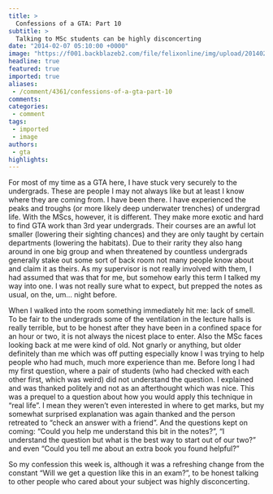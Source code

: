 ```yaml
---
title: >
  Confessions of a GTA: Part 10
subtitle: >
  Talking to MSc students can be highly disconcerting
date: "2014-02-07 05:10:00 +0000"
image: "https://f001.backblazeb2.com/file/felixonline/img/upload/201402101957-jal08-old_unicorn.jpg"
headline: true
featured: true
imported: true
aliases:
 - /comment/4361/confessions-of-a-gta-part-10
comments:
categories:
 - comment
tags:
 - imported
 - image
authors:
 - gta
highlights:
---
```


For most of my time as a GTA here, I have stuck very securely to the undergrads. These are people I may not always like but at least I know where they are coming from. I have been there. I have experienced the peaks and troughs (or more likely deep underwater trenches) of undergrad life. With the MScs, however, it is different. They make more exotic and hard to find GTA work than 3rd year undergrads. Their courses are an awful lot smaller (lowering their sighting chances) and they are only taught by certain departments (lowering the habitats). Due to their rarity they also hang around in one big group and when threatened by countless undergrads generally stake out some sort of back room not many people know about and claim it as theirs. As my supervisor is not really involved with them, I had assumed that was that for me, but somehow early this term I talked my way into one. I was not really sure what to expect, but prepped the notes as usual, on the, um… night before.

When I walked into the room something immediately hit me: lack of smell. To be fair to the undergrads some of the ventilation in the lecture halls is really terrible, but to be honest after they have been in a confined space for an hour or two, it is not always the nicest place to enter. Also the MSc faces looking back at me were kind of old. Not gnarly or anything, but older definitely than me which was off putting especially know I was trying to help people who had much, much more experience than me. Before long I had my first question, where a pair of students (who had checked with each other first, which was weird) did not understand the question. I explained and was thanked politely and not as an afterthought which was nice. This was a prequel to a question about how you would apply this technique in “real life”. I mean they weren’t even interested in where to get marks, but my somewhat surprised explanation was again thanked and the person retreated to “check an answer with a friend”. And the questions kept on coming: “Could you help me understand this bit in the notes?”, “I understand the question but what is the best way to start out of our two?” and even “Could you tell me about an extra book you found helpful?”

So my confession this week is, although it was a refreshing change from the constant “Will we get a question like this in an exam?”, to be honest talking to other people who cared about your subject was highly disconcerting.
